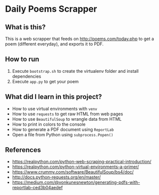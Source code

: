 # Daily Poems Scrapper

## What is this?

This is a web scrapper that feeds on <http://poems.com/today.php> to get a poem (different everyday), and exports it to PDF.

## How to run

1. Execute `bootstrap.sh` to create the virtualenv folder and install dependencies
2. Execute `app.py` to get your poem

## What did I learn in this project?

- How to use virtual environments with `venv`
- How to use `requests` to get raw HTML from web pages
- How to use `BeautifulSoup` to wrangle data from HTML
- How to print in colors to the console
- How to generate a PDF document using `ReportLab`
- Open a file from Python using `subprocess.Popen()`

## References

- <https://realpython.com/python-web-scraping-practical-introduction/>
- <https://realpython.com/python-virtual-environments-a-primer/>
- <https://www.crummy.com/software/BeautifulSoup/bs4/doc/>
- <http://docs.python-requests.org/en/master/>
- <https://medium.com/@vonkunesnewton/generating-pdfs-with-reportlab-ced3b04aedef>
